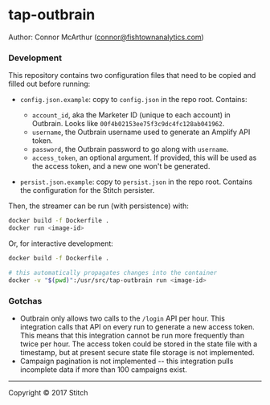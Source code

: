# tap-outbrain

Author: Connor McArthur (connor@fishtownanalytics.com)

### Development

This repository contains two configuration files that need to be copied and filled out before running:

- `config.json.example`: copy to `config.json` in the repo root. Contains:
  - `account_id`, aka the Marketer ID (unique to each account) in Outbrain. Looks like `00f4b02153ee75f3c9dc4fc128ab041962`.
  - `username`, the Outbrain username used to generate an Amplify API token.
  - `password`, the Outbrain password to go along with `username`.
  - `access_token`, an optional argument. If provided, this will be used as the access token, and a new one won't be generated.

- `persist.json.example`: copy to `persist.json` in the repo root. Contains the configuration for the Stitch persister.

Then, the streamer can be run (with persistence) with:

```bash
docker build -f Dockerfile .
docker run <image-id>
```

Or, for interactive development:

```bash
docker build -f Dockerfile .

# this automatically propagates changes into the container
docker -v "$(pwd)":/usr/src/tap-outbrain run <image-id>
```

### Gotchas

- Outbrain only allows two calls to the `/login` API per hour. This integration calls that API on every run to generate a new access token. This means that this integration cannot be run more frequently than twice per hour. The access token could be stored in the state file with a timestamp, but at present secure state file storage is not implemented.
- Campaign pagination is not implemented -- this integration pulls incomplete data if more than 100 campaigns exist.

---

Copyright &copy; 2017 Stitch
